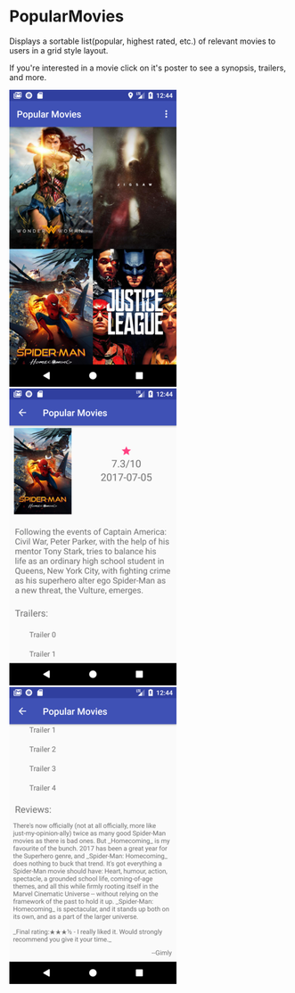 # PopularMovies

Displays a sortable list(popular, highest rated, etc.) of relevant movies to users in a grid style layout.

If you're interested in a movie click on it's poster to see a synopsis, trailers, and more.

![Alt text](/app/src/main/res/drawable/screenshot_1.png?raw=true "Main layout")
![Alt text](/app/src/main/res/drawable/screenshot_2.png?raw=true "Movie details")
![Alt text](/app/src/main/res/drawable/screenshot_3.png?raw=true "Trailers and reviews")
